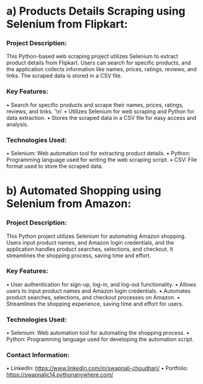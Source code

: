 # a) Products Details Scraping using Selenium from Flipkart:
### Project Description:
This Python-based web scraping project utilizes Selenium to extract product details from Flipkart. Users can search for specific products, and the application collects information like names, prices, ratings, reviews, and links. The scraped data is stored in a CSV file. 

### Key Features:
•	Search for specific products and scrape their names, prices, ratings, reviews, and links. '\n'
•	Utilizes Selenium for web scraping and Python for data extraction.
•	Stores the scraped data in a CSV file for easy access and analysis.

### Technologies Used:
•	Selenium: Web automation tool for extracting product details.
•	Python: Programming language used for writing the web scraping script.
•	CSV: File format used to store the scraped data.

# b) Automated Shopping using Selenium from Amazon:
### Project Description:
This Python project utilizes Selenium for automating Amazon shopping. Users input product names, and Amazon login credentials, and the application handles product searches, selections, and checkout. It streamlines the shopping process, saving time and effort.

### Key Features:
•	User authentication for sign-up, log-in, and log-out functionality.
•	Allows users to input product names and Amazon login credentials.
•	Automates product searches, selections, and checkout processes on Amazon.
•	Streamlines the shopping experience, saving time and effort for users.

### Technologies Used:
•	Selenium: Web automation tool for automating the shopping process.
•	Python: Programming language used for developing the automation script.

### Contact Information: 
• LinkedIn: https://www.linkedin.com/in/swapnali-choudhari/ 
• Portfolio: https://swapnalic14.pythonanywhere.com/

